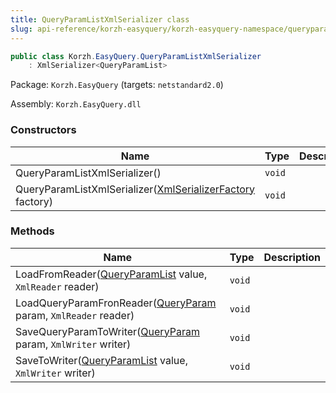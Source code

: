 ```yaml
---
title: QueryParamListXmlSerializer class
slug: api-reference/korzh-easyquery/korzh-easyquery-namespace/queryparamlistxmlserializer-class
---
```


```csharp
public class Korzh.EasyQuery.QueryParamListXmlSerializer
    : XmlSerializer<QueryParamList>

```
Package: `Korzh.EasyQuery` (targets: `netstandard2.0`)

Assembly: `Korzh.EasyQuery.dll`

### Constructors

| Name | Type | Description | 
| --- | --- | --- | 
| QueryParamListXmlSerializer() | `void` |  | 
| QueryParamListXmlSerializer([XmlSerializerFactory](//easyquery/docs/api-reference/korzh-easyquery/korzh-easyquery-namespace/xmlserializerfactory-class) factory) | `void` |  | 


### Methods

| Name | Type | Description | 
| --- | --- | --- | 
| LoadFromReader([QueryParamList](//easyquery/docs/api-reference/korzh-easyquery/korzh-easyquery-namespace/queryparamlist-class) value, `XmlReader` reader) | `void` |  | 
| LoadQueryParamFronReader([QueryParam](//easyquery/docs/api-reference/korzh-easyquery/korzh-easyquery-namespace/queryparam-class) param, `XmlReader` reader) | `void` |  | 
| SaveQueryParamToWriter([QueryParam](//easyquery/docs/api-reference/korzh-easyquery/korzh-easyquery-namespace/queryparam-class) param, `XmlWriter` writer) | `void` |  | 
| SaveToWriter([QueryParamList](//easyquery/docs/api-reference/korzh-easyquery/korzh-easyquery-namespace/queryparamlist-class) value, `XmlWriter` writer) | `void` |  |
